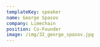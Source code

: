 ```yaml
---
templateKey: speaker
name: George Spasov
company: Limechain
position: Co-Founder
image: /img/32_george_spasov.jpg
---
```


